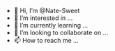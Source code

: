 - 👋 Hi, I’m @Nate-Sweet
- 👀 I’m interested in ...
- 🌱 I’m currently learning ...
- 💞️ I’m looking to collaborate on ...
- 📫 How to reach me ...

<!---
Nate-Sweet/Nate-Sweet is a ✨ special ✨ repository because its `README.md` (this file) appears on your GitHub profile.
You can click the Preview link to take a look at your changes.
--->
